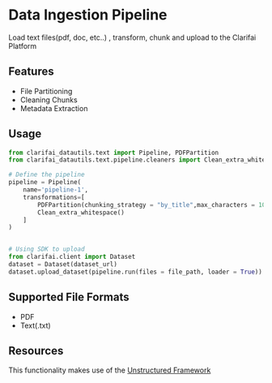 # Data Ingestion Pipeline
Load text files(pdf, doc, etc..) , transform, chunk and upload to the Clarifai Platform

## Features

- File Partitioning
- Cleaning Chunks
- Metadata Extraction


## Usage

```python
from clarifai_datautils.text import Pipeline, PDFPartition
from clarifai_datautils.text.pipeline.cleaners import Clean_extra_whitespace

# Define the pipeline
pipeline = Pipeline(
    name='pipeline-1',
    transformations=[
        PDFPartition(chunking_strategy = "by_title",max_characters = 1024),
        Clean_extra_whitespace()
    ]
)


# Using SDK to upload
from clarifai.client import Dataset
dataset = Dataset(dataset_url)
dataset.upload_dataset(pipeline.run(files = file_path, loader = True))

```

## Supported File Formats
- PDF
- Text(.txt)


## Resources
This functionality makes use of the [Unstructured Framework](https://github.com/Unstructured-IO/unstructured)
